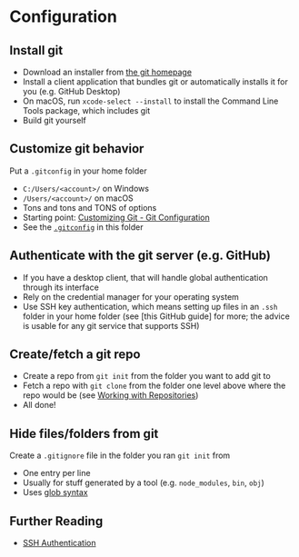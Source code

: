 # Configuration

## Install git

- Download an installer from [the git homepage](https://www.git-scm.com)
- Install a client application that bundles git or automatically installs it for you (e.g. GitHub Desktop)
- On macOS, run `xcode-select --install` to install the Command Line Tools package, which includes git
- Build git yourself

## Customize git behavior

Put a `.gitconfig` in your home folder

- `C:/Users/<account>/` on Windows
- `/Users/<account>/` on macOS
- Tons and tons and TONS of options
- Starting point: [Customizing Git - Git Configuration](https://www.git-scm.com/book/en/v2/Customizing-Git-Git-Configuration)
- See the [`.gitconfig`](.gitconfig) in this folder

## Authenticate with the git server (e.g. GitHub)

- If you have a desktop client, that will handle global authentication through its interface
- Rely on the credential manager for your operating system
- Use SSH key authentication, which means setting up files in an `.ssh` folder in your home folder (see [this GitHub guide] for more; the advice is usable for any git service that supports SSH)

## Create/fetch a git repo

- Create a repo from `git init` from the folder you want to add git to
- Fetch a repo with `git clone` from the folder one level above where the repo would be (see [Working with Repositories](working-with-repositories.md))
- All done!

## Hide files/folders from git

Create a `.gitignore` file in the folder you ran `git init` from

- One entry per line
- Usually for stuff generated by a tool (e.g. `node_modules`, `bin`, `obj`)
- Uses [glob syntax](https://en.wikipedia.org/wiki/Glob_%28programming%29#Syntax)

## Further Reading
- [SSH Authentication](https://help.github.com/en/github/authenticating-to-github/connecting-to-github-with-ssh)
